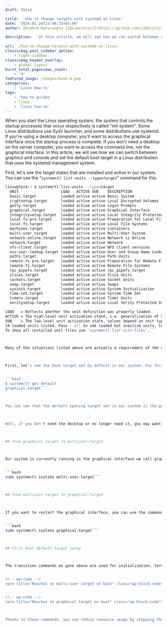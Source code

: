 ```yaml
---
draft: false

title:  'How to change targets with systemd on Linux'
date: '2024-01-24T23:08:33+03:00'
author: İbrahim Korucuoğlu ([@siberoloji](https://github.com/siberoloji))

description:  'In this article, we will see how we can switch between graphics and console and set the default boot target in a Linux distribution that uses the systemd management system.' 
 
url:  /how-to-change-targets-with-systemd-on-linux/
classicmag_post_sidebar_option:
    - right-sidebar
classicmag_header_overlay:
    - global-layout
burst_total_pageviews_count:
    - '4'
featured_image: /images/bash-6.png
categories:
    - 'Linux How-to'
tags:
    - 'how-to guides'
    - linux
    - 'linux how-to'
---
```



When you start the Linux operating system, the system that controls the startup processes that occur respectively is called "init system". Some Linux distributions use SysV launcher, and some distributions use systemd. If you're using a desktop computer, you'll want to access the graphical interface once the startup process is complete. If you don't need a desktop on the server computer, you want to access the command line, not the graphical interface. In this article, we will see how we can switch between graphics and console and set the default boot target in a Linux distribution that uses the systemd management system.



First, let's see the target states that are installed and active in our system. You can use the "`systemctl list-units --type=target`" command for this.


```bash
linux@rpi4:~ $ systemctl list-units --type=target
  UNIT                   LOAD   ACTIVE SUB    DESCRIPTION                        
  basic.target           loaded active active Basic System
  cryptsetup.target      loaded active active Local Encrypted Volumes
  getty.target           loaded active active Login Prompts
  graphical.target       loaded active active Graphical Interface
  integritysetup.target  loaded active active Local Integrity Protected Volumes
  local-fs-pre.target    loaded active active Preparation for Local File Systems
  local-fs.target        loaded active active Local File Systems
  machines.target        loaded active active Containers
  multi-user.target      loaded active active Multi-User System
  network-online.target  loaded active active Network is Online
  network.target         loaded active active Network
  nfs-client.target      loaded active active NFS client services
  nss-user-lookup.target loaded active active User and Group Name Lookups
  paths.target           loaded active active Path Units
  remote-fs-pre.target   loaded active active Preparation for Remote File Systems
  remote-fs.target       loaded active active Remote File Systems
  rpc_pipefs.target      loaded active active rpc_pipefs.target
  slices.target          loaded active active Slice Units
  sockets.target         loaded active active Socket Units
  swap.target            loaded active active Swaps
  sysinit.target         loaded active active System Initialization
  time-set.target        loaded active active System Time Set
  timers.target          loaded active active Timer Units
  veritysetup.target     loaded active active Local Verity Protected Volumes

LOAD   = Reflects whether the unit definition was properly loaded.
ACTIVE = The high-level unit activation state, i.e. generalization of SUB.
SUB    = The low-level unit activation state, values depend on unit type.
24 loaded units listed. Pass --all to see loaded but inactive units, too.
To show all installed unit files use 'systemctl list-unit-files'.```



Many of the situations listed above are actually a requirement of the ultimate goal (graphical interface, console interface, etc.). Since the cases we are currently interested in are "graphical.target" and "multi-user.target", we do not take the others into consideration.



First, let's see the boot target set by default in our system. For this we use the "`systemctl get-default`" command.


```bash
$ systemctl get-default 
graphical.target```



You can see that the default opening target set in our system is the graphical interface "graphical.target". The conclusion we can draw from here is that when our system starts, all services will be run respectively and you will access the desktop manager with the graphical interface.



Well, if you don't need the desktop or no longer need it, you may want to stop it and reduce system resource usage. In this case, how do we stop the graphical interface and go to the screen we call console, also called the command line, which we will express as "multi-user.target" in our commands.



## from graphical.target to multiuser-target



Our system is currently running in the graphical interface we call graphical.target. What is done here is not to open a Terminal window on the desktop screen. It is to stop the desktop manager completely. You should pay attention. Thanks to the command below, programs using the desktop manager and graphical interface are now completely stopped. You are at the command line.


```bash
sudo systemctl isolate multi-user.target```



## from multiuser-target to graphical.target



If you want to restart the graphical interface, you can use the command below. As a result of this command, the graphical interface and desktop manager will be restarted.


```bash
sudo systemctl isolate graphical.target```



## First boot default target setup



The transition commands we gave above are used for initialization, termination and transition operations after the system is turned on. Now, let's set which state we want your system to target when it first turns on. For this we will use the "systemctl set-default " command.


<!-- wp:code -->
<pre title="Reaches to multi-user target on boot" class="wp-block-code"><code lang="bash" class="language-bash">sudo systemctl set-default multi-user.target```


<!-- wp:code -->
<pre title="Reaches to graphical target on boot" class="wp-block-code"><code lang="bash" class="language-bash">sudo systemctl set-default graphical.target```



Thanks to these commands, you can reduce resource usage by stopping the graphical interface at any time and switch between them when you need.
